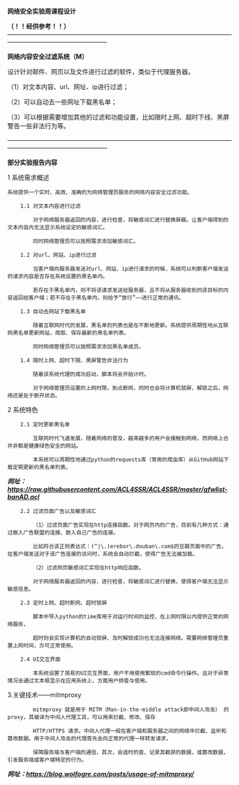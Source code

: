 ******网络安全实验周课程设计******

******（！！经供参考！！）******
————————————————————————————————————————————————————

******网络内容安全过滤系统（M）******

设计针对邮件、网页以及文件进行过滤的软件，类似于代理服务器。

（1）对文本内容、url、网址、ip进行过滤；

（2）可以自动去一些网址下载黑名单；

（3）可以根据需要增加其他的过滤和功能设置，比如限时上网、超时下线、黑屏警告一些非法行为等。

————————————————————————————————————————————————————

******部分实验报告内容******

1 系统需求概述

    系统提供一个实时、高效、准确的为网络管理员服务的网络内容安全过滤功能。
	
		1.1 对文本内容进行过滤
		
	        对于网络服务器返回的内容，进行检查，将敏感词汇进行替换屏蔽。让客户端得到的文本内容内无法显示系统设定的敏感词汇。
			
            同时网络管理员可以按照需求添加敏感词汇。
			
		1.2 对url、网站、ip进行过滤
		
		    当客户端向服务器发送对url、网站、ip进行请求的时候，系统可以判断客户端发送的请求内容是否存在系统设置的黑名单内。
			
            若存在于黑名单内，则不将该请求发送给服务器，且不将从服务器收到的该目标的内容返回给客户端；若不存在于黑名单内，则给予“放行”——进行正常的通讯。
			
		1.3 自动去网站下载黑名单
		
		    随着互联网时代的发展，黑名单的列表也是在不断地更新。系统提供周期性地从互联网黑名单更新网站，爬取、保存最新的黑名单列表。
			
            同时网络管理员可以按照需求添加黑名单成员。
			
		1.4 限时上网、超时下限、黑屏警告非法行为
		
		 	随着该系统代理的成功启动，脚本将会开始计时。
			
            对于网络管理员设置的上网时限，到点断网，同时也会将计算机锁屏，解锁之后，网络还是处于断开状态。
			
2 系统特色

		2.1 定时更新黑名单
		
		    互联网时代飞速发展，随着网络的普及，越来越多的用户会接触到网络，而网络上也并非都是健康绿色安全的网站。
			
        	本系统可以周期性地通过python的requests库（常用的爬虫库）从GitHub网站下载定期更新的黑名单列表。
		
***网址：https://raw.githubusercontent.com/ACL4SSR/ACL4SSR/master/gfwlist-banAD.acl***

		2.2 过滤页面广告以及敏感词汇
		
            （1）过滤页面广告实现在http连接函数。对于网页内的广告，目前有几种方式：通过嵌入广告联盟的连接、嵌入自己广告的连接。
			
            比如符合该正则表达式：(^|\.)erebor\.douban\.com$的豆瓣页面中的广告。在客户端发送对于该广告连接的访问时，系统会自动拦截，使得广告无法被加载。
			
            （2）过滤网页敏感词汇实现在http响应函数。
			
            对于网络服务器返回的内容，进行检查，将敏感词汇进行替换，使得客户端无法显示敏感信息。
			
		2.3 定时上网、超时断网、超时锁屏
		
            脚本中导入python的time库用于对运行时间的监控，在上网时限以内提供正常的网络服务，
			
            超时则会实现计算机的自动锁屏、及时解锁成功也无法连接网络。需要网络管理员重置上网时间，方可正常使用。
			
		2.4 UI交互界面
		
            本系统设置了简易的UI交互界面，用户不用使用繁琐的cmd命令行操作。且对于异常情况会通过文本框显示在应用系统上，方面用户排查与使用。
			
3.关键技术——mitmproxy

			mitmproxy 就是用于 MITM（Man-in-the-middle attack即中间人攻击） 的 proxy，其被译为中间人代理工具，可以用来拦截、修改、保存
            
			HTTP/HTTPS 请求。中间人代理一般在客户端和服务器之间的网络中拦截、监听和篡改数据。用于中间人攻击的代理首先会向正常的代理一样转发请求，
            
			保障服务端与客户端的通信，其次，会适时的查、记录其截获的数据，或篡改数据，引发服务端或客户端特定的行为。
            
***网址：https://blog.wolfogre.com/posts/usage-of-mitmproxy/***
			
			
            


